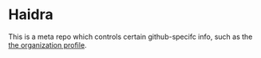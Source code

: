 # Haidra 
This is a meta repo which controls certain github-specifc info, such as the [the organization profile](https://github.com/Haidra-Org).
